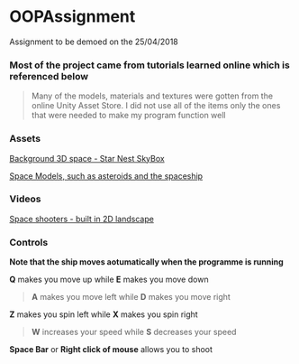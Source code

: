# OOPAssignment
Assignment to be demoed on the 25/04/2018

### Most of the project came from tutorials learned online which is referenced below
>Many of the models, materials and textures were gotten from the online Unity Asset Store. I did not use all of the items
>only the ones that were needed to make my program function well

### Assets
[Background 3D space - Star Nest SkyBox](https://assetstore.unity.com/packages/vfx/shaders/star-nest-skybox-63726)

[Space Models, such as asteroids and the spaceship](https://assetstore.unity.com/packages/essentials/tutorial-projects/space-shooter-tutorial-13866)

### Videos
[Space shooters - built in 2D landscape](https://unity3d.com/learn/tutorials/s/space-shooter-tutorial)

### Controls
**Note that the ship moves aotumatically when the programme is running**

**Q** makes you move up while **E** makes you move down
>**A** makes you move left while **D** makes you move right

**Z** makes you spin left while **X** makes you spin right
>**W** increases your speed while **S** decreases your speed

**Space Bar** or **Right click of mouse** allows you to shoot